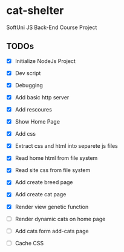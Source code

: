 # cat-shelter
SoftUni JS Back-End Course Project

## TODOs
 - [x] Initialize NodeJs Project
 - [x] Dev script
 - [x] Debugging
 - [x] Add basic http server
 - [x] Add rescoures
 - [x] Show Home Page
 - [x] Add css
 - [x] Extract css and html into separete js files
 - [x] Read home html from file system
 - [x] Read site css from file system
 - [x] Add create breed page
 - [x] Add create cat page
 - [x] Render view genetic function
 - [ ] Render dynamic cats on home page
 - [ ] Add cats form add-cats page




 - [ ] Cache CSS